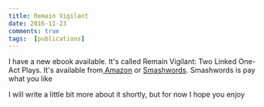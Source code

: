 ```yaml
---  
title: Remain Vigilant  
date: 2016-11-23 
comments: true  
tags:  [publications]  
---  
```

I have a new ebook available. It's called Remain Vigilant: Two Linked One- Act Plays. It's available from<a href="https://www.amazon.co.uk/dp/B01N1IQQWV"> Amazon</a> or <a href="https://www.smashwords.com/books/view/684276">Smashwords</a>. Smashwords is pay what you like  

I will write a little bit more about it shortly, but for now I hope you enjoy  
